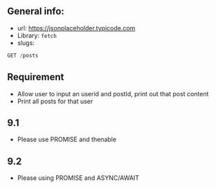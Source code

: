 ## General info:
* url: https://jsonplaceholder.typicode.com
* Library: `fetch`
* slugs:

```javascript
GET	/posts
```

## Requirement
* Allow user to input an userid and postId, print out that post content
* Print all posts for that user

## 9.1
* Please use PROMISE and thenable

## 9.2
* Please using PROMISE and ASYNC/AWAIT
